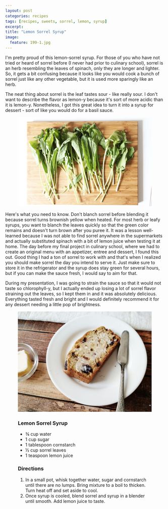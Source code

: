 ```yaml
---
layout: post
categories: recipes
tags: [recipes, sweets, sorrel, lemon, syrup]
excerpt: 
title: "Lemon Sorrel Syrup"
image:
  feature: 199-1.jpg
---
```


I'm pretty proud of this lemon-sorrel syrup.  For those of you who have not tried or heard of sorrel before (I never had prior to culinary school), sorrel is an herb resembling the leaves of spinach, only they are longer and lighter. So, it gets a bit confusing because it looks like you would cook a bunch of sorrel just like any other vegetable, but it is used more sparingly like an herb.

The neat thing about sorrel is the leaf tastes sour - like really sour.  I don't want to describe the flavor as lemon-y because it's sort of more acidic than it is lemon-y.  Nonetheless, I got this great idea to turn it into a syrup for dessert - sort of like you would do for a basil sauce.

<figure>
    <img src="/images/199-2.jpg">
</figure>

Here's what you need to know.  Don't blanch sorrel before blending it because sorrel turns brownish yellow when heated.  For most herb or leafy syrups, you want to blanch the leaves quickly so that the green color remains and doesn't turn brown after you puree it.  It was a lesson well-learned because I was not able to find sorrel anywhere in the supermarkets and actually substituted spinach with a bit of lemon juice when testing it at home.  The day before my final project in culinary school, where we had to create an original menu with an appetizer, entree and dessert, I found this out.  Good thing I had a ton of sorrel to work with and that's when I realized you should make sorrel the day you intend to serve it.  Just make sure to store it in the refrigerator and the syrup does stay green for several hours, but if you can make the sauce fresh, I would say to aim for that.

During my presentation, I was going to strain the sauce so that it would not taste so chlorophyll-y, but I actually ended up losing a lot of sorrel flavor straining out the leaves, so I kept them in and it was absolutely delicious.  Everything tasted fresh and bright and I would definitely recommend it for any dessert needing a little pop of brightness. 

<figure>
    <img src="/images/192-2.jpg">
</figure>

<figure class="ingredients" markdown="1">

### Lemon Sorrel Syrup

- ¾ cup water
- 1 cup sugar
- 1 tablespoon cornstarch
- ½ cup sorrel leaves
- 1 teaspoon lemon juice


</figure>
<figure class="directions" markdown="1">

### Directions

1. In a small pot, whisk together water, sugar and cornstarch until there are no lumps.  Bring mixture to a boil to thicken.  Turn heat off and set aside to cool.
2. Once syrup is cooled, blend sorrel and syrup in a blender until smooth.  Add lemon juice to taste.

</figure>
